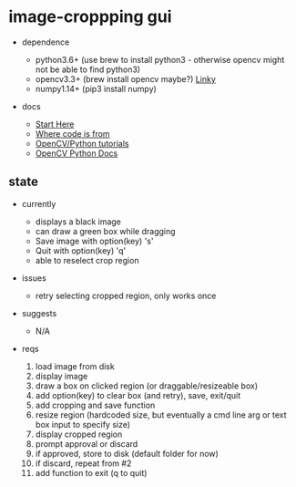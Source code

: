 # image-croppping gui

  * dependence
    - python3.6+ (use brew to install python3 - otherwise opencv might not be able to find python3)
    - opencv3.3+ (brew install opencv maybe?) [Linky](https://www.pyimagesearch.com/2016/12/19/install-opencv-3-on-macos-with-homebrew-the-easy-way/)
    - numpy1.14+ (pip3 install numpy)

  * docs
    - [Start Here](https://docs.opencv.org/3.3.0/dc/d4d/tutorial_py_table_of_contents_gui.html "Start with this")
    - [Where code is from](https://docs.opencv.org/3.3.0/db/d5b/tutorial_py_mouse_handling.html)
    - [OpenCV/Python tutorials](https://docs.opencv.org/3.3.0/d6/d00/tutorial_py_root.html "Really good")
    - [OpenCV Python Docs](https://docs.opencv.org/3.3.0/index.html)

## state

  * currently
    - displays a black image
    - can draw a green box while dragging
    - Save image with option(key) 's'
    - Quit with option(key) 'q'
    - able to reselect crop region    

  * issues
    - retry selecting cropped region, only works once

  * suggests
    - N/A

  * reqs
    1. load image from disk
    2. display image
    2. draw a box on clicked region (or draggable/resizeable box)
    3. add option(key) to clear box (and retry), save, exit/quit
    4. add cropping and save function
    3. resize region (hardcoded size, but eventually a cmd line arg or text box input to specify size)
    4. display cropped region
    5. prompt approval or discard
    6. if approved, store to disk (default folder for now)
    7. if discard, repeat from #2
    8. add function to exit (q to quit)
    
